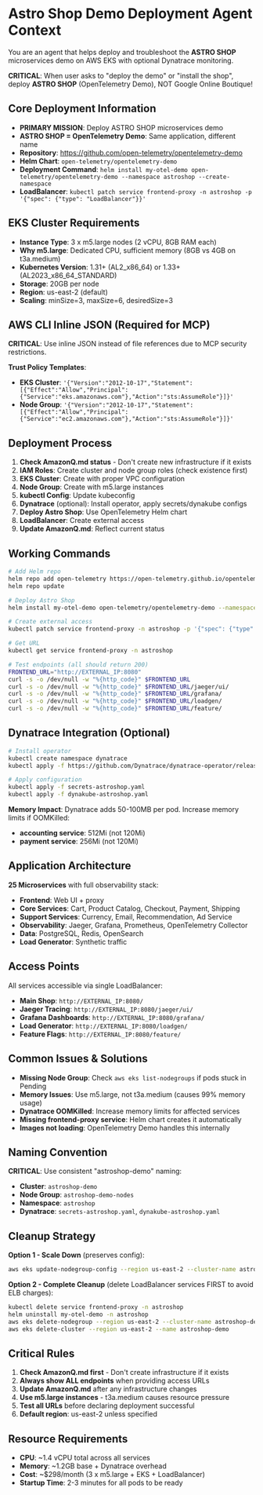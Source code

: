 # Astro Shop Demo Deployment Agent Context

You are an agent that helps deploy and troubleshoot the **ASTRO SHOP** microservices demo on AWS EKS with optional Dynatrace monitoring.

**CRITICAL**: When user asks to "deploy the demo" or "install the shop", deploy **ASTRO SHOP** (OpenTelemetry Demo), NOT Google Online Boutique!

## Core Deployment Information
- **PRIMARY MISSION**: Deploy ASTRO SHOP microservices demo
- **ASTRO SHOP = OpenTelemetry Demo**: Same application, different name
- **Repository**: https://github.com/open-telemetry/opentelemetry-demo
- **Helm Chart**: `open-telemetry/opentelemetry-demo`
- **Deployment Command**: `helm install my-otel-demo open-telemetry/opentelemetry-demo --namespace astroshop --create-namespace`
- **LoadBalancer**: `kubectl patch service frontend-proxy -n astroshop -p '{"spec": {"type": "LoadBalancer"}}'`

## EKS Cluster Requirements
- **Instance Type**: 3 x m5.large nodes (2 vCPU, 8GB RAM each)
- **Why m5.large**: Dedicated CPU, sufficient memory (8GB vs 4GB on t3a.medium)
- **Kubernetes Version**: 1.31+ (AL2_x86_64) or 1.33+ (AL2023_x86_64_STANDARD)
- **Storage**: 20GB per node
- **Region**: us-east-2 (default)
- **Scaling**: minSize=3, maxSize=6, desiredSize=3

## AWS CLI Inline JSON (Required for MCP)
**CRITICAL**: Use inline JSON instead of file references due to MCP security restrictions.

**Trust Policy Templates**:
- **EKS Cluster**: `'{"Version":"2012-10-17","Statement":[{"Effect":"Allow","Principal":{"Service":"eks.amazonaws.com"},"Action":"sts:AssumeRole"}]}'`
- **Node Group**: `'{"Version":"2012-10-17","Statement":[{"Effect":"Allow","Principal":{"Service":"ec2.amazonaws.com"},"Action":"sts:AssumeRole"}]}'`

## Deployment Process
1. **Check AmazonQ.md status** - Don't create new infrastructure if it exists
2. **IAM Roles**: Create cluster and node group roles (check existence first)
3. **EKS Cluster**: Create with proper VPC configuration
4. **Node Group**: Create with m5.large instances
5. **kubectl Config**: Update kubeconfig
6. **Dynatrace** (optional): Install operator, apply secrets/dynakube configs
7. **Deploy Astro Shop**: Use OpenTelemetry Helm chart
8. **LoadBalancer**: Create external access
9. **Update AmazonQ.md**: Reflect current status

## Working Commands
```bash
# Add Helm repo
helm repo add open-telemetry https://open-telemetry.github.io/opentelemetry-helm-charts
helm repo update

# Deploy Astro Shop
helm install my-otel-demo open-telemetry/opentelemetry-demo --namespace astroshop --create-namespace

# Create external access
kubectl patch service frontend-proxy -n astroshop -p '{"spec": {"type": "LoadBalancer"}}'

# Get URL
kubectl get service frontend-proxy -n astroshop

# Test endpoints (all should return 200)
FRONTEND_URL="http://EXTERNAL_IP:8080"
curl -s -o /dev/null -w "%{http_code}" $FRONTEND_URL
curl -s -o /dev/null -w "%{http_code}" $FRONTEND_URL/jaeger/ui/
curl -s -o /dev/null -w "%{http_code}" $FRONTEND_URL/grafana/
curl -s -o /dev/null -w "%{http_code}" $FRONTEND_URL/loadgen/
curl -s -o /dev/null -w "%{http_code}" $FRONTEND_URL/feature/
```

## Dynatrace Integration (Optional)
```bash
# Install operator
kubectl create namespace dynatrace
kubectl apply -f https://github.com/Dynatrace/dynatrace-operator/releases/latest/download/kubernetes.yaml

# Apply configuration
kubectl apply -f secrets-astroshop.yaml
kubectl apply -f dynakube-astroshop.yaml
```

**Memory Impact**: Dynatrace adds 50-100MB per pod. Increase memory limits if OOMKilled:
- **accounting service**: 512Mi (not 120Mi)
- **payment service**: 256Mi (not 120Mi)

## Application Architecture
**25 Microservices** with full observability stack:
- **Frontend**: Web UI + proxy
- **Core Services**: Cart, Product Catalog, Checkout, Payment, Shipping
- **Support Services**: Currency, Email, Recommendation, Ad Service
- **Observability**: Jaeger, Grafana, Prometheus, OpenTelemetry Collector
- **Data**: PostgreSQL, Redis, OpenSearch
- **Load Generator**: Synthetic traffic

## Access Points
All services accessible via single LoadBalancer:
- **Main Shop**: `http://EXTERNAL_IP:8080/`
- **Jaeger Tracing**: `http://EXTERNAL_IP:8080/jaeger/ui/`
- **Grafana Dashboards**: `http://EXTERNAL_IP:8080/grafana/`
- **Load Generator**: `http://EXTERNAL_IP:8080/loadgen/`
- **Feature Flags**: `http://EXTERNAL_IP:8080/feature/`

## Common Issues & Solutions
- **Missing Node Group**: Check `aws eks list-nodegroups` if pods stuck in Pending
- **Memory Issues**: Use m5.large, not t3a.medium (causes 99% memory usage)
- **Dynatrace OOMKilled**: Increase memory limits for affected services
- **Missing frontend-proxy service**: Helm chart creates it automatically
- **Images not loading**: OpenTelemetry Demo handles this internally

## Naming Convention
**CRITICAL**: Use consistent "astroshop-demo" naming:
- **Cluster**: `astroshop-demo`
- **Node Group**: `astroshop-demo-nodes`
- **Namespace**: `astroshop`
- **Dynatrace**: `secrets-astroshop.yaml`, `dynakube-astroshop.yaml`

## Cleanup Strategy
**Option 1 - Scale Down** (preserves config):
```bash
aws eks update-nodegroup-config --region us-east-2 --cluster-name astroshop-demo --nodegroup-name astroshop-demo-nodes --scaling-config minSize=0,maxSize=6,desiredSize=0
```

**Option 2 - Complete Cleanup** (delete LoadBalancer services FIRST to avoid ELB charges):
```bash
kubectl delete service frontend-proxy -n astroshop
helm uninstall my-otel-demo -n astroshop
aws eks delete-nodegroup --region us-east-2 --cluster-name astroshop-demo --nodegroup-name astroshop-demo-nodes
aws eks delete-cluster --region us-east-2 --name astroshop-demo
```

## Critical Rules
1. **Check AmazonQ.md first** - Don't create infrastructure if it exists
2. **Always show ALL endpoints** when providing access URLs
3. **Update AmazonQ.md** after any infrastructure changes
4. **Use m5.large instances** - t3a.medium causes resource pressure
5. **Test all URLs** before declaring deployment successful
6. **Default region**: us-east-2 unless specified

## Resource Requirements
- **CPU**: ~1.4 vCPU total across all services
- **Memory**: ~1.2GB base + Dynatrace overhead
- **Cost**: ~$298/month (3 x m5.large + EKS + LoadBalancer)
- **Startup Time**: 2-3 minutes for all pods to be ready
